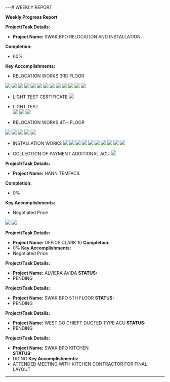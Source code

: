 ---# WEEKLY REPORT

**Weekly Progress Report**

**Project/Task Details:**
- **Project Name:** SWAK BPO RELOCATION AND INSTALLATION

**Completion:**
- 60%

**Key Accomplishments:**
- RELOCATION WORKS 3RD FLOOR

![](assets/viber_image_2023-09-01_16-23-02-147.jpg)
![](assets/viber_image_2023-09-01_16-23-02-209.jpg)
![](assets/viber_image_2023-09-01_16-23-02-474.jpg)
![](assets/viber_image_2023-09-01_16-23-02-571.jpg)
![](assets/viber_image_2023-09-01_16-23-02-682.jpg)
![](assets/viber_image_2023-09-01_16-23-02-779.jpg)
![](assets/viber_image_2023-09-01_16-23-02-899.jpg)
![](assets/viber_image_2023-09-01_16-23-05-965.jpg)
![](assets/viber_image_2023-09-01_16-23-06-787.jpg)
![](assets/viber_image_2023-09-01_16-23-06-858.jpg)
![](assets/viber_image_2023-09-01_16-23-06-914.jpg)
![](assets/viber_image_2023-09-01_16-23-06-969.jpg)
![](assets/viber_image_2023-09-01_16-23-07-038.jpg)


- LIGHT TEST CERTIFICATE 
![](assets/viber_image_2023-09-01_16-23-06-224.jpg)

- LIGHT TEST  
![](assets/viber_image_2023-09-01_16-23-06-366.jpg)
![](assets/viber_image_2023-09-01_16-23-06-497.jpg)
![](assets/viber_image_2023-09-01_16-23-06-533.jpg)

- RELOCATION WORKS 4TH FLOOR

![](assets/viber_image_2023-09-01_16-23-06-182.jpg)
![](assets/viber_image_2023-09-01_16-23-06-151.jpg)
![](assets/viber_image_2023-09-01_16-23-06-079.jpg)
![](assets/viber_image_2023-09-01_16-23-06-000.jpg)
![](assets/viber_image_2023-09-01_16-23-06-257.jpg)


- INSTALLATION WORKS
![](assets/viber_image_2023-09-01_16-23-45-429.jpg)
![](assets/viber_image_2023-09-01_16-23-45-284.jpg)
![](assets/viber_image_2023-09-01_16-23-45-213.jpg)
![](assets/viber_image_2023-09-01_16-23-45-138.jpg)
![](assets/viber_image_2023-09-01_16-23-07-106.jpg)
![](assets/viber_image_2023-09-01_16-23-46-590.jpg)
![](assets/viber_image_2023-09-01_16-23-46-620.jpg)
![](assets/viber_image_2023-09-01_16-23-46-662.jpg)
![](assets/viber_image_2023-09-01_16-23-46-750.jpg)
![](assets/viber_image_2023-09-01_16-23-46-786.jpg)

- COLLECTION OF PAYMENT ADDITIONAL ACU
![](assets/checkl.jpg)


**Project/Task Details:**
- **Project Name:** HANN TEMFACIL


**Completion:**
- 0%

**Key Accomplishments:**
- Negotiated Price 

![](assets/viber_image_2023-09-01_16-23-06-705.jpg)
![](assets/viber_image_2023-09-01_16-23-06-580.jpg)


**Project/Task Details:**
- **Project Name:** OFFICE CLARK 10
**Completion:**
- 0%
**Key Accomplishments:**
- Negotiated Price 


**Project/Task Details:**
- **Project Name:** ALVIERA AVIDA
**STATUS:**
- PENDING

**Project/Task Details:**
- **Project Name:** SWAK BPO 5TH FLOOR
**STATUS:**
- PENDING

**Project/Task Details:**
- **Project Name:** WEST GO CHIEFT DUCTED TYPE ACU
**STATUS:**
- PENDING

**Project/Task Details:**
- **Project Name:** SWAK BPO KITCHEN	
**STATUS:**
- DOING
**Key Accomplishments:**
- ATTENDED MEETING WITH KITCHEN CONTRACTOR FOR FINAL LAYOUT

---
